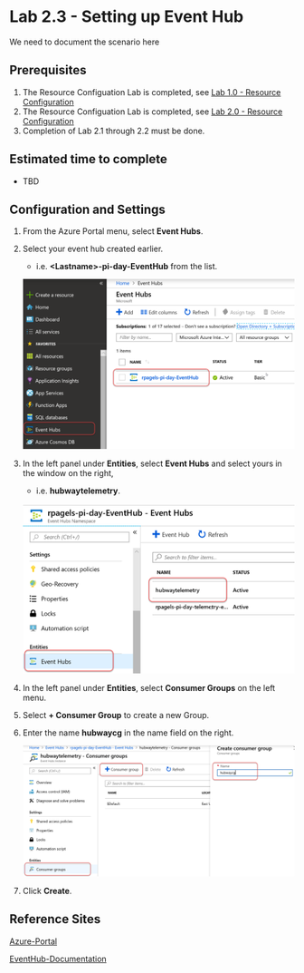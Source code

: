 # Lab 2.3 - Setting up Event Hub
We need to document the scenario here

## Prerequisites
1. The Resource Configuation Lab is completed, see [Lab 1.0 - Resource Configuration](https://github.com/Azure/IoT-Pi-Day/tree/master/Lab%201%20-%20Getting%20started%20with%20the%20Sense%20HAT/Lab%201.0%20-%20Resource%20Configuration)
2. The Resource Configuation Lab is completed, see [Lab 2.0 - Resource Configuration](https://github.com/Azure/IoT-Pi-Day/tree/master/Lab%202%20-%20Working%20with%20Hubway%20Data/Lab%202.0%20-%20Resource%20Configuration)
3. Completion of Lab 2.1 through 2.2 must be done.

## Estimated time to complete
- TBD

## Configuration and Settings

1. From the Azure Portal menu, select **Event Hubs**.
1. Select your event hub created earlier.
    - i.e. **<**Lastname**>-pi-day-EventHub** from the list.

    ![Image](/images/lab-2.2-image1.png)

3. In the left panel under **Entities**, select **Event Hubs** and select yours in the window on the right,
    - i.e. **hubwaytelemetry**.

    ![Image](/images/lab-2.2-image2.png)

4. In the left panel under **Entities**, select **Consumer Groups** on the left menu.
5. Select **+ Consumer Group** to create a new Group.
6. Enter the name **hubwaycg** in the name field on the right.

    ![Image](/images/lab-2.2-image3.png)

7. Click **Create**.

## Reference Sites

[Azure-Portal](https://portal.azure.com/)

[EventHub-Documentation](https://docs.microsoft.com/en-us/azure/event-hubs/)

